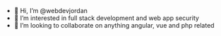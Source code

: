 - 👋 Hi, I’m @webdevjordan
- 👀 I’m interested in full stack development and web app security
- 💞️ I’m looking to collaborate on anything angular, vue and php related

<!---
webdevjordan/webdevjordan is a ✨ special ✨ repository because its `README.md` (this file) appears on your GitHub profile.
You can click the Preview link to take a look at your changes.
--->
